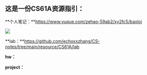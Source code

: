 ## 这是一份CS61A资源指引：



**个人笔记：**https://www.yuque.com/zehao-59ab2/xy2fc5/baxloi

![](https://gitee.com/echoxxzhang/image_bed/raw/master/20210601182702.png)





**lab：**https://github.com/echoxxzhang/CS-notes/tree/main/resource/CS61A/lab

**hw：**

**project：**